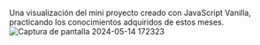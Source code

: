 Una visualización del mini proyecto creado con JavaScript Vanilla, practicando los conocimientos adquiridos de estos meses.
![Captura de pantalla 2024-05-14 172323](https://github.com/JoseAgrazM/TodoList/assets/126983094/87f3fff8-6d6e-411b-aeb4-7595cd9e6206)
